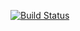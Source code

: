 [![Build Status](https://travis-ci.org/dorianm7/REPOSITORY.svg?branch=master)](https://travis-ci.org/dorianm7/REPOSITORY)
